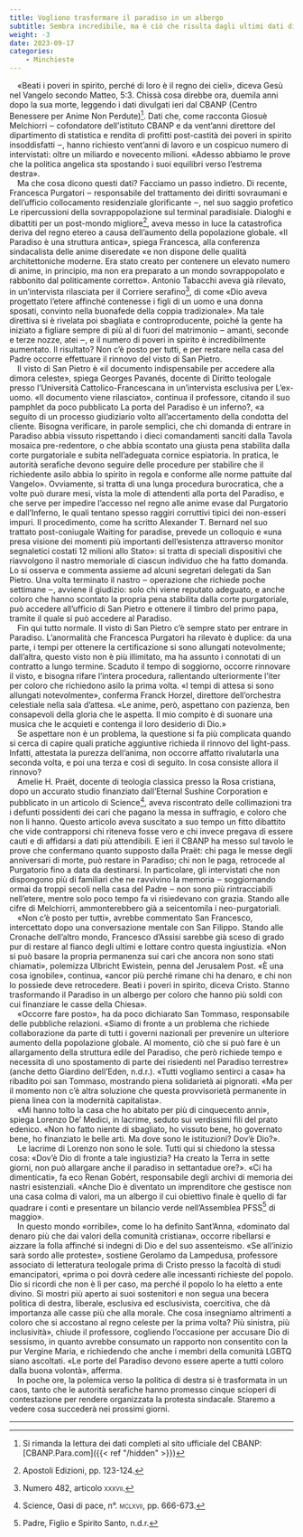 ```yaml
---
title: Vogliono trasformare il paradiso in un albergo
subtitle: Sembra incredibile, ma è ciò che risulta dagli ultimi dati divulgati dal CBANP. «Abbiamo le prove delle recenti deviazioni verso destra della politica angelica».
weight: -3
date: 2023-09-17
categories: 
    - Minchieste
---
```


&emsp;«Beati i poveri in spirito, perché di loro è il regno dei cieli», diceva Gesù nel Vangelo secondo Matteo, 5:3. Chissà cosa direbbe ora, duemila anni dopo la sua morte, leggendo i dati divulgati ieri dal CBANP (Centro Benessere per Anime Non Perdute)[^1]. Dati che, come racconta Giosuè Melchiorri ‒ cofondatore dell’istituto CBANP e da vent’anni direttore del dipartimento di statistica e rendita di profitti post-castità dei poveri in spirito insoddisfatti ‒, hanno richiesto vent’anni di lavoro e un cospicuo numero di intervistati: oltre un miliardo e novecento milioni. «Adesso abbiamo le prove che la politica angelica sta spostando i suoi equilibri verso l’estrema destra».  
&emsp;Ma che cosa dicono questi dati? Facciamo un passo indietro. Di recente, Francesca Purgatori ‒ responsabile del trattamento dei diritti sovraumani e dell’ufficio collocamento residenziale glorificante ‒, nel suo saggio profetico Le ripercussioni della sovrappopolazione sul terminal paradisiale. Dialoghi e dibattiti per un post-mondo migliore[^2], aveva messo in luce la catastrofica deriva del regno etereo a causa dell’aumento della popolazione globale. «Il Paradiso è una struttura antica», spiega Francesca, alla conferenza sindacalista delle anime diseredate «e non dispone delle qualità architettoniche moderne. Era stato creato per contenere un elevato numero di anime, in principio, ma non era preparato a un mondo sovrappopolato e rabbonito dal politicamente corretto». Antonio Tabacchi aveva già rilevato, in un’intervista rilasciata per il Corriere serafino[^3], di come «Dio aveva progettato l’etere affinché contenesse i figli di un uomo e una donna sposati, convinto nella buonafede della coppia tradizionale». Ma tale direttiva si è rivelata poi sbagliata e controproducente, poiché la gente ha iniziato a figliare sempre di più al di fuori del matrimonio ‒ amanti, seconde e terze nozze, atei ‒, e il numero di poveri in spirito è incredibilmente aumentato. Il risultato? Non c’è posto per tutti, e per restare nella casa del Padre occorre effettuare il rinnovo del visto di San Pietro.  
&emsp;Il visto di San Pietro è «il documento indispensabile per accedere alla dimora celeste», spiega Georges Pavanés, docente di Diritto teologale presso l’Università Cattolico-Francescana in un’intervista esclusiva per L’ex-uomo. «Il documento viene rilasciato», continua il professore, citando il suo pamphlet da poco pubblicato La porta del Paradiso è un inferno?, «a seguito di un processo giudiziario volto all’accertamento della condotta del cliente. Bisogna verificare, in parole semplici, che chi domanda di entrare in Paradiso abbia vissuto rispettando i dieci comandamenti sanciti dalla Tavola mosaica pre-redentore, o che abbia scontato una giusta pena stabilita dalla corte purgatoriale e subita nell’adeguata cornice espiatoria. In pratica, le autorità serafiche devono seguire delle procedure per stabilire che il richiedente asilo abbia lo spirito in regola e conforme alle norme pattuite dal Vangelo». Ovviamente, si tratta di una lunga procedura burocratica, che a volte può durare mesi, vista la mole di attendenti alla porta del Paradiso, e che serve per impedire l’accesso nel regno alle anime evase dal Purgatorio e dall’Inferno, le quali tentano spesso raggiri corruttivi tipici dei non-esseri impuri. Il procedimento, come ha scritto Alexander T. Bernard nel suo trattato post-coniugale Waiting for paradise, prevede un colloquio e «una presa visione dei momenti più importanti dell’esistenza attraverso monitor segnaletici costati 12 milioni allo Stato»: si tratta di speciali dispositivi che riavvolgono il nastro memoriale di ciascun individuo che ha fatto domanda. Lo si osserva e commenta assieme ad alcuni segretari delegati da San Pietro. Una volta terminato il nastro ‒ operazione che richiede poche settimane ‒, avviene il giudizio: solo chi viene reputato adeguato, e anche coloro che hanno scontato la propria pena stabilita dalla corte purgatoriale, può accedere all’ufficio di San Pietro e ottenere il timbro del primo papa, tramite il quale si può accedere al Paradiso.  
&emsp;Fin qui tutto normale. Il visto di San Pietro c’è sempre stato per entrare in Paradiso. L’anormalità che Francesca Purgatori ha rilevato è duplice: da una parte, i tempi per ottenere la certificazione si sono allungati notevolmente; dall’altra, questo visto non è più illimitato, ma ha assunto i connotati di un contratto a lungo termine. Scaduto il tempo di soggiorno, occorre rinnovare il visto, e bisogna rifare l’intera procedura, rallentando ulteriormente l’iter per coloro che richiedono asilo la prima volta. «I tempi di attesa si sono allungati notevolmente», conferma Franck Horzel, direttore dell’orchestra celestiale nella sala d’attesa. «Le anime, però, aspettano con pazienza, ben consapevoli della gloria che le aspetta. Il mio compito è di suonare una musica che le acquieti e contenga il loro desiderio di Dio.»  
&emsp;Se aspettare non è un problema, la questione si fa più complicata quando si cerca di capire quali pratiche aggiuntive richieda il rinnovo del light-pass. Infatti, attestata la purezza dell’anima, non occorre affatto rivalutarla una seconda volta, e poi una terza e così di seguito. In cosa consiste allora il rinnovo?  
&emsp;Amelie H. Praët, docente di teologia classica presso la Rosa cristiana, dopo un accurato studio finanziato dall’Eternal Sushine Corporation e pubblicato in un articolo di Science[^4], aveva riscontrato delle collimazioni tra i defunti possidenti dei cari che pagano la messa in suffragio, e coloro che non li hanno. Questo articolo aveva suscitato a suo tempo un fitto dibattito che vide contrapporsi chi riteneva fosse vero e chi invece pregava di essere cauti e di affidarsi a dati più attendibili. E ieri il CBANP ha messo sul tavolo le prove che confermano quanto supposto dalla Praët: chi paga le messe degli anniversari di morte, può restare in Paradiso; chi non le paga, retrocede al Purgatorio fino a data da destinarsi. In particolare, gli intervistati che non dispongono più di familiari che ne ravvivino la memoria ‒ soggiornando ormai da troppi secoli nella casa del Padre ‒ non sono più rintracciabili nell’etere, mentre solo poco tempo fa vi risiedevano con grazia. Stando alle cifre di Melchiorri, ammonterebbero già a seicentomila i neo-purgatoriali.  
&emsp;«Non c’è posto per tutti», avrebbe commentato San Francesco, intercettato dopo una conversazione mentale con San Filippo. Stando alle Cronache dell’altro mondo, Francesco d’Assisi sarebbe già sceso di grado pur di restare al fianco degli ultimi e lottare contro questa ingiustizia. «Non si può basare la propria permanenza sui cari che ancora non sono stati chiamati», polemizza Ulbricht Ewistein, penna del Jerusalem Post. «È una cosa ignobile», continua, «ancor più perché rimane chi ha denaro, e chi non lo possiede deve retrocedere. Beati i poveri in spirito, diceva Cristo. Stanno trasformando il Paradiso in un albergo per coloro che hanno più soldi con cui finanziare le casse della Chiesa».  
&emsp;«Occorre fare posto», ha da poco dichiarato San Tommaso, responsabile delle pubbliche relazioni. «Siamo di fronte a un problema che richiede collaborazione da parte di tutti i governi nazionali per prevenire un ulteriore aumento della popolazione globale. Al momento, ciò che si può fare è un allargamento della struttura edile del Paradiso, che però richiede tempo e necessita di uno spostamento di parte dei risiedenti nel Paradiso terrestre» (anche detto Giardino dell’Eden, n.d.r.). «Tutti vogliamo sentirci a casa» ha ribadito poi san Tommaso, mostrando piena solidarietà ai pignorati. «Ma per il momento non c’è altra soluzione che questa provvisorietà permanente in piena linea con la modernità capitalista».  
&emsp;«Mi hanno tolto la casa che ho abitato per più di cinquecento anni», spiega Lorenzo De’ Medici, in lacrime, seduto sui verdissimi fili del prato edenico. «Non ho fatto niente di sbagliato, ho vissuto bene, ho governato bene, ho finanziato le belle arti. Ma dove sono le istituzioni? Dov’è Dio?».  
&emsp;Le lacrime di Lorenzo non sono le sole. Tutti qui si chiedono la stessa cosa: «Dov’è Dio di fronte a tale ingiustizia? Ha creato la Terra in sette giorni, non può allargare anche il paradiso in settantadue ore?». «Ci ha dimenticati», fa eco Renan Gobért, responsabile degli archivi di memoria dei nastri esistenziali. «Anche Dio è diventato un imprenditore che gestisce non una casa colma di valori, ma un albergo il cui obiettivo finale è quello di far quadrare i conti e presentare un bilancio verde nell’Assemblea PFSS[^5] di maggio».  
&emsp;In questo mondo «orribile», come lo ha definito Sant’Anna, «dominato dal denaro più che dai valori della comunità cristiana», occorre ribellarsi e aizzare la folla affinché si indegni di Dio e del suo assenteismo. «Se all’inizio sarà sordo alle proteste», sostiene Gerolamo da Lampedusa, professore associato di letteratura teologale prima di Cristo presso la facoltà di studi emancipatori, «prima o poi dovrà cedere alle incessanti richieste del popolo. Dio si ricordi che non è lì per caso, ma perché il popolo lo ha eletto a ente divino. Si mostri più aperto ai suoi sostenitori e non segua una becera politica di destra, liberale, esclusiva ed esclusivista, coercitiva, che dà importanza alle casse più che alla morale. Che cosa insegniamo altrimenti a coloro che si accostano al regno celeste per la prima volta? Più sinistra, più inclusività», chiude il professore, cogliendo l’occasione per accusare Dio di sessismo, in quanto avrebbe consumato un rapporto non consentito con la pur Vergine Maria, e richiedendo che anche i membri della comunità LGBTQ siano ascoltati. «Le porte del Paradiso devono essere aperte a tutti coloro dalla buona volontà», afferma.  
&emsp;In poche ore, la polemica verso la politica di destra si è trasformata in un caos, tanto che le autorità serafiche hanno promesso cinque scioperi di contestazione per rendere organizzata la protesta sindacale. Staremo a vedere cosa succederà nei prossimi giorni.

------------------

[^1]: Si rimanda la lettura dei dati completi al sito ufficiale del CBANP: [CBANP.Para.com]({{< ref "/hidden" >}})  
[^2]: Apostoli Edizioni, pp. 123-124.  
[^3]: Numero 482, articolo <span style="font-variant:small-caps;">xxxvii</span>.  
[^4]: Science, Oasi di pace, n°. <span style="font-variant:small-caps;">mclxvii</span>, pp. 666-673.  
[^5]: Padre, Figlio e Spirito Santo, n.d.r.  